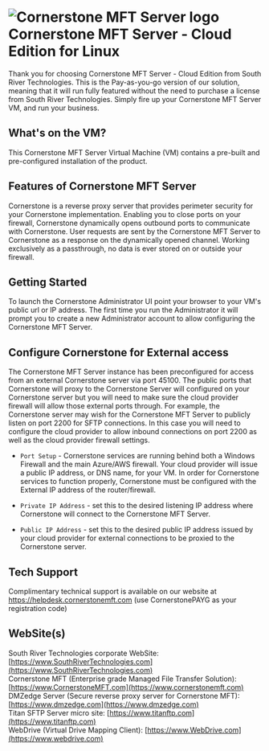 # <img src="https://southrivertech.com/software/nextgen/cornerstone/cornerstone48.png" alt="Cornerstone MFT Server logo"> Cornerstone MFT Server - Cloud Edition for Linux</img>

Thank you for choosing Cornerstone MFT Server - Cloud Edition from South River Technologies. This is the Pay-as-you-go version of our solution, meaning that it will run fully featured without the need to purchase a license from South River Technologies. Simply fire up your Cornerstone MFT Server VM, and run your business.

## What's on the VM?

This Cornerstone MFT Server Virtual Machine (VM) contains a pre-built and pre-configured installation of the product. 

## Features of Cornerstone MFT Server

Cornerstone is a reverse proxy server that provides perimeter security for your Cornerstone implementation. Enabling you to close ports on your firewall, Cornerstone dynamically opens outbound ports to communicate with Cornerstone. User requests are sent by the Cornerstone MFT Server to Cornerstone as a response on the dynamically opened channel. Working exclusively as a passthrough, no data is ever stored on or outside your firewall.

## Getting Started

To launch the Cornerstone Administrator UI point your browser to your VM's public url or IP address. The first time you run the Administrator it will prompt you to create a new Administrator account to allow configuring the Cornerstone MFT Server. 

## Configure Cornerstone for External access

The Cornerstone MFT Server instance has been preconfigured for access from an external Cornerstone server via port 45100. The public ports that Cornerstone will proxy to the Cornerstone Server will configured on your Cornerstone server but you will need to make sure the cloud provider firewall will allow those external ports through. For example, the Cornerstone server may wish for the Cornerstone MFT Server to publicly listen on port 2200 for SFTP connections. In this case you will need to configure the cloud provider to allow inbound connections on port 2200 as well as the cloud provider firewall settings.

- `Port Setup` - Cornerstone services are running behind both a Windows Firewall and the main Azure/AWS firewall. Your cloud provider will issue a public IP address, or DNS name, for your VM. In order for Cornerstone services to function properly, Cornerstone must be configured with the External IP address of the router/firewall.

- `Private IP Address` - set this to the desired listening IP address where Cornerstone will connect to the Cornerstone MFT Server.

- `Public IP Address` - set this to the desired public IP address issued by your cloud provider for external connections to be proxied to the Cornerstone server.

## Tech Support

Complimentary technical support is available on our website at https://helpdesk.cornerstonemft.com (use CornerstonePAYG as your registration code)

## WebSite(s)

South River Technologies corporate WebSite:  [https://www.SouthRiverTechnologies.com](https://www.SouthRiverTechnologies.com)<br />
Cornerstone MFT (Enterprise grade Managed File Transfer Solution): [https://www.CornerstoneMFT.com](https://www.cornerstonemft.com)<br />
DMZedge Server (Secure reverse proxy server for Cornerstone MFT): [https://www.dmzedge.com](https://www.dmzedge.com)<br />
Titan SFTP Server micro site: [https://www.titanftp.com](https://www.titanftp.com)<br />
WebDrive (Virtual Drive Mapping Client): [https://www.WebDrive.com](https://www.webdrive.com)<br />





